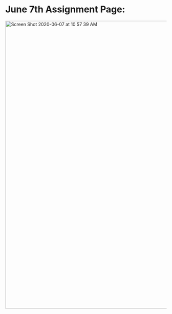 # June 7th Assignment Page:

<img width="899" alt="Screen Shot 2020-06-07 at 10 57 39 AM" src="https://user-images.githubusercontent.com/60816393/83962367-bfdd9580-a8ad-11ea-9465-dbab4934993f.png">

